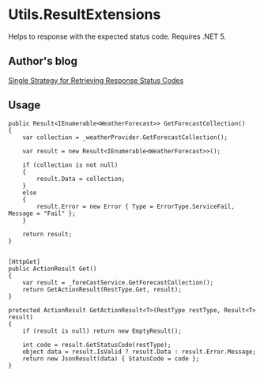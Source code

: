 # Utils.ResultExtensions

Helps to response with the expected status code. Requires .NET 5.

## Author's blog

[Single Strategy for Retrieving Response Status Codes](https://akovanev.com/blogs/2020/09/09/how-to-sanitize-sensitive-data)

## Usage

```
public Result<IEnumerable<WeatherForecast>> GetForecastCollection()
{
    var collection = _weatherProvider.GetForecastCollection();

    var result = new Result<IEnumerable<WeatherForecast>>();

    if (collection is not null)
    {
        result.Data = collection;
    }
    else
    {
        result.Error = new Error { Type = ErrorType.ServiceFail, Message = "Fail" };
    }

    return result;
}


[HttpGet]
public ActionResult Get()
{
    var result = _foreCastService.GetForecastCollection();
    return GetActionResult(RestType.Get, result);
}

protected ActionResult GetActionResult<T>(RestType restType, Result<T> result)
{
    if (result is null) return new EmptyResult();

    int code = result.GetStatusCode(restType);
    object data = result.IsValid ? result.Data : result.Error.Message;
    return new JsonResult(data) { StatusCode = code };
}
```

